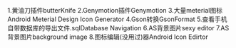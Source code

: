 1.黄油刀插件butterKnife
2.Genymotion插件Genymotion
3.大量meterial图标Android Meterial Design Icon Generator
4.Gson转换GsonFormat
5.查看手机自带数据库的导出文件.sqlDatabase Navigation
6.AS背景图片sexy editor
7.AS背景图片background image
8.图标编辑(没用过)器Android Icon Edirtor